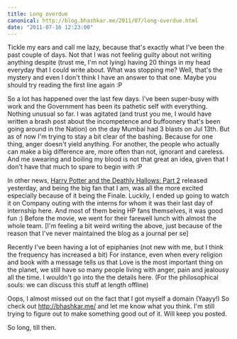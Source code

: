 ```yaml
---
title: Long overdue
canonical: http://blog.bhashkar.me/2011/07/long-overdue.html
date: "2011-07-16 12:23:00"
---
```

Tickle my ears and call me lazy, because that's exactly what I've been the past couple of days. Not that I was not feeling guilty about not writing anything despite (trust me, I'm not lying) having 20 things in my head everyday that I could write about.<span class="more" /> What was stopping me? Well, that's the mystery and even I don't think I have an answer to that one. Maybe you should try reading the first line again :P

So a lot has happened over the last few days. I've been super-busy with work and the Government has been its pathetic self with everything. Nothing unusual so far. I was agitated (and trust you me, I would have written a brash post about the incompetence and buffoonery that's been going around in the Nation) on the day Mumbai had 3 blasts on Jul 13th. But as of now I'm trying to stay a bit clear of the bashing. Because for one thing, anger doesn't yield anything. For another, the people who actually can make a big difference are, more often than not, ignorant and careless. And me swearing and boiling my blood is not that great an idea, given that I don't have that much to spare to begin with :P

In other news, [Harry Potter and the Deathly Hallows: Part 2](http://www.imdb.com/title/tt1201607/) released yesterday, and being the big fan that I am, was all the more excited especially because of it being the Finale. Luckily, I ended up going to watch it on Company outing with the interns for whom it was their last day of internship here. And most of them being HP fans themselves, it was good fun :) Before the movie, we went for their farewell lunch with almost the whole team. [I'm feeling a bit weird writing the above, just because of the reason that I've never maintained the blog as a journal per se]

Recently I've been having a lot of epiphanies (not new with me, but I think the frequency has increased a bit) For instance, even when every religion and book with a message tells us that Love is the most important thing on the planet, we still have so many people living with anger, pain and jealousy all the time. I wouldn't go into the the details here. (For the philosophical souls: we can discuss this stuff at length offline)

Oops, I almost missed out on the fact that I got myself a domain (Yaayy!) So check out http://bhashkar.me/ and let me know what you think. I'm still trying to figure out to make something good out of it. Will keep you posted.

So long, till then.